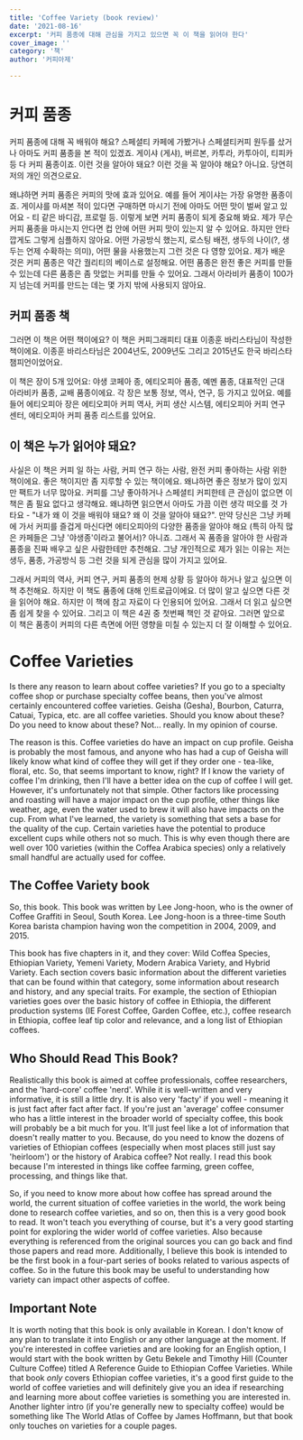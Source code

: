 ```yaml
---
title: 'Coffee Variety (book review)'
date: '2021-08-16'
excerpt: '커피 품종에 대해 관심을 가지고 있으면 꼭 이 책을 읽어야 한다'
cover_image: ''
category: '책'
author: '커피아제'

---
```


# 커피 품종

커피 품종에 대해 꼭 배워야 해요? 스페셜티 카페에 가봤거나 스페셜티커피 원두를 샀거나 아마도 커피 품종을 본 적이 있겠죠. 게이샤 (게샤), 버르본, 카투라, 카투아이, 티피카 등 다 커피 품종이죠. 이런 것을 알아야 돼요? 이런 것을 꼭 알아야 해요? 아니요. 당연히 저의 개인 의견으로요.

왜냐하면 커피 품종은 커피의 맛에 효과 있어요. 예를 들어 게이샤는 가장 유명한 품종이죠. 게이샤를 마셔본 적이 있다면 구매하면 마시기 전에 아마도 어떤 맛이 벌써 알고 있어요 - 티 같은 바디감, 프로럴 등. 이렇게 보면 커피 품종이 되게 중요해 봐요. 제가 무슨 커피 품종을 마시는지 안다면 컵 안에 어떤 커피 맛이 있는지 알 수 있어요. 하지만 안타깝게도 그렇게 심플하지 않아요. 어떤 가공방식 했는지, 로스팅 배전, 생두의 나이(?, 생두는 언제 수확하는 의미), 어떤 물을 사용했는지 그런 것은 다 영향 있어요. 제가 배운 것은 커피 품종은 약간 궐리티의 베이스로 설정해요. 어떤 품종은 완전 좋은 커피를 만들 수 있는데 다른 품종은 좀 맛없는 커피를 만들 수 있어요. 그래서 아라비카 품종이 100가지 넘는데 커피를 만드는 데는 몇 가지 밖에 사용되지 않아요.

## 커피 품종 책

그러면 이 책은 어떤 책이에요? 이 책은 커피그래피티 대표 이종훈 바리스타님이 작성한 책이에요. 이종훈 바리스타님은 2004년도, 2009년도 그리고 2015년도 한국 바리스타 챔피언이었어요.

이 책은 장이 5개 있어요: 야생 코페아 종, 에티오피아 품종, 예멘 품종, 대표적인 근대 아라비카 품종, 교배 품종이에요. 각 장은 보통 정보, 역사, 연구, 등 가지고 있어요. 예를 들어 에티오피아 장은 에티오피아 커피 역사, 커피 생산 시스템, 에티오피아 커피 연구 센터, 에티오피아 커피 품종 리스트를 있어요.

## 이 책은 누가 읽어야 돼요?

사실은 이 책은 커피 일 하는 사람, 커피 연구 하는 사람, 완전 커피 좋아하는 사람 위한 책이에요. 좋은 책이지만 좀 지루할 수 있는 책이에요. 왜냐하면 좋은 정보가 많이 있지만 팩트가 너무 많아요. 커피를 그냥 좋아하거나 스페셜티 커피한테 큰 관심이 없으면 이 책은 좀 필요 없다고 생각해요. 왜냐하면 읽으면서 아마도 가끔 이런 생각 떠오를 것 가타요 - "내가 왜 이 것을 배워야 돼요? 왜 이 것을 알아야 돼요?". 만약 당신은 그냥 카페에 가서 커피를 즐겁게 마신다면 에티오피아의 다양한 품종을 알아야 해요 (특히 아직 많은 카페들은 그냥 '야생종'이라고 불어서)? 아니죠. 그래서 꼭 품종을 알아야 한 사람과 품종을 진짜 배우고 싶은 사람한테만 추천해요. 그냥 개인적으로 제가 읽는 이유는 저는 생두, 품종, 가공방식 등 그런 것을 되게 관심을 많이 가지고 있어요. 

그래서 커피의 역사, 커피 연구, 커피 품종의 현제 상황 등 알아야 하거나 알고 싶으면 이 책 추천해요. 하지만 이 책도 품종에 대해 인트로급이에요. 더 많이 알고 싶으면 다른 것을 읽어야 해요. 하지만 이 책에 참고 자료이 다 인용되어 있어요. 그래서 더 읽고 싶으면 좀 쉽게 찾을 수 있어요. 그리고 이 책은 4권 중 첫번째 책인 것 같아요. 그러면 앞으로 이 책은 품종이 커피의 다른 측면에 어떤 영향을 미칠 수 있는지 더 잘 이해할 수 있어요.

# Coffee Varieties

Is there any reason to learn about coffee varieties? If you go to a specialty coffee shop or purchase specialty coffee beans, then you've almost certainly encountered coffee varieties. Geisha (Gesha), Bourbon, Caturra, Catuai, Typica, etc. are all coffee varieties. Should you know about these? Do you need to know about these? Not... really. In my opinion of course.

The reason is this. Coffee varieties do have an impact on cup profile. Geisha is probably the most famous, and anyone who has had a cup of Geisha will likely know what kind of coffee they will get if they order one - tea-like, floral, etc. So, that seems important to know, right? If I know the variety of coffee I'm drinking, then I'll have a better idea on the cup of coffee I will get. However, it's unfortunately not that simple. Other factors like processing and roasting will have a major impact on the cup profile, other things like weather, age, even the water used to brew it will also have impacts on the cup. From what I've learned, the variety is something that sets a base for the quality of the cup. Certain varieties have the potential to produce excellent cups while others not so much. This is why even though there are well over 100  varieties (within the Coffea Arabica species) only a relatively small handful are actually used for coffee.

## The Coffee Variety book

So, this book. This book was written by Lee Jong-hoon, who is the owner of Coffee Graffiti in Seoul, South Korea. Lee Jong-hoon is a three-time South Korea barista champion having won the competition in 2004, 2009, and 2015.

This book has five chapters in it, and they cover: Wild Coffea Species, Ethiopian Variety, Yemeni Variety, Modern Arabica Variety, and Hybrid Variety. Each section covers basic information about the different varieties that can be found within that category, some information about research and history, and any special traits. For example, the section of Ethiopian varieties goes over the basic history of coffee in Ethiopia, the different production systems (IE Forest Coffee, Garden Coffee, etc.), coffee research in Ethiopia, coffee leaf tip color and relevance, and a long list of Ethiopian coffees.

## Who Should Read This Book?

Realistically this book is aimed at coffee professionals, coffee researchers, and the 'hard-core' coffee 'nerd'. While it is well-written and very informative, it is still a little dry. It is also very 'facty' if you well - meaning it is just fact after fact after fact. If you're just an 'average' coffee consumer who has a little interest in the broader world of specialty coffee, this book will probably be a bit much for you. It'll just feel like a lot of information that doesn't really matter to you. Because, do you need to know the dozens of varieties of Ethiopian coffees (especially when most places still just say 'heirloom') or the history of Arabica coffee? Not really. I read this book because I'm interested in things like coffee farming, green coffee, processing, and things like that.

So, if you need to know more about how coffee has spread around the world, the current situation of coffee varieties in the world, the work being done to research coffee varieties, and so on, then this is a very good book to read. It won't teach you everything of course, but it's a very good starting point for exploring the wider world of coffee varieties. Also because everything is referenced from the original sources you can go back and find those papers and read more. Additionally, I believe this book is intended to be the first book in a four-part series of books related to various aspects of coffee. So in the future this book may be useful to understanding how variety can impact other aspects of coffee.

## Important Note ##

It is worth noting that this book is only available in Korean. I don't know of any plan to translate it into English or any other language at the moment. If you're interested in coffee varieties and are looking for an English option, I would start with the book written by Getu Bekele and Timothy Hill (Counter Culture Coffee) titled A Reference Guide to Ethiopian Coffee Varieties. While that book *only* covers Ethiopian coffee varieties, it's a good first guide to the world of coffee varieties and will definitely give you an idea if researching and learning more about coffee varieties is something you are interested in. Another lighter intro (if you're generally new to specialty coffee) would be something like The World Atlas of Coffee by James Hoffmann, but that book only touches on varieties for a couple pages.